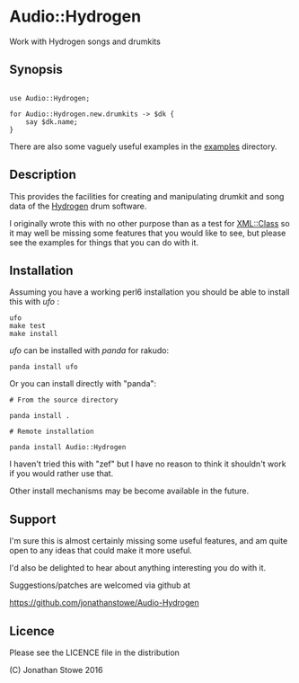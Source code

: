 # Audio::Hydrogen

Work with Hydrogen songs and drumkits

## Synopsis

```perl6

use Audio::Hydrogen;

for Audio::Hydrogen.new.drumkits -> $dk {
    say $dk.name;
}

```

There are also some vaguely useful examples in the [examples](examples)
directory.

## Description

This provides the facilities for creating and manipulating drumkit and
song data of the [Hydrogen](http://www.hydrogen-music.org/) drum software.

I originally wrote this with no other purpose than as a test for
[XML::Class](https://github.com/jonathanstowe/XML-Class) so it may well
be missing some features that you would like to see, but please see the
examples for things that you can do with it.

## Installation

Assuming you have a working perl6 installation you should be able to
install this with *ufo* :

    ufo
    make test
    make install

*ufo* can be installed with *panda* for rakudo:

    panda install ufo

Or you can install directly with "panda":

    # From the source directory
   
    panda install .

    # Remote installation

    panda install Audio::Hydrogen

I haven't tried this with "zef" but I have no reason to think it
shouldn't work if you would rather use that.

Other install mechanisms may be become available in the future.

## Support

I'm sure this is almost certainly missing some useful features,
and am quite open to any ideas that could make it more useful.

I'd also be delighted to hear about anything interesting you
do with it.

Suggestions/patches are welcomed via github at

   https://github.com/jonathanstowe/Audio-Hydrogen

## Licence

Please see the LICENCE file in the distribution

(C) Jonathan Stowe 2016

